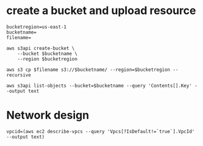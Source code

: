 
# create a bucket and upload resource
```
bucketregion=us-east-1
bucketname=
filename=
```
```
aws s3api create-bucket \
    --bucket $bucketname \
    --region $bucketregion
```
```
aws s3 cp $filename s3://$bucketname/ --region=$bucketregion --recursive
```
```
aws s3api list-objects --bucket=$bucketname --query 'Contents[].Key' --output text
```
# Network design
```
vpcid=(aws ec2 describe-vpcs --query 'Vpcs[?IsDefault!=`true`].VpcId' --output text)
```
